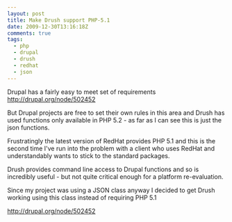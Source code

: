 ```yaml
---
layout: post
title: Make Drush support PHP-5.1
date: 2009-12-30T13:16:18Z
comments: true
tags:
  - php
  - drupal
  - drush
  - redhat
  - json
---
```


Drupal has a fairly easy to meet set of requirements http://drupal.org/node/502452

But Drupal projects are free to set their own rules in this area and Drush has used functions only available in PHP 5.2 - as far as I can see this is just the json functions.

Frustratingly the latest version of RedHat provides PHP 5.1 and this is the second time I've run into the problem with a client who uses RedHat and understandably wants to stick to the standard packages.

Drush provides command line access to Drupal functions and so is incredibly useful - but not quite critical enough for a platform re-evaluation.

Since my project was using a JSON class anyway I decided to get Drush working using this class instead of requiring PHP 5.1

http://drupal.org/node/502452
